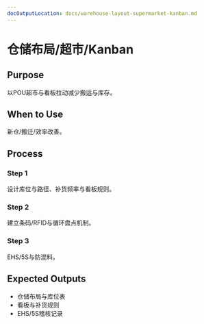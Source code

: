 ```yaml
---
docOutputLocation: docs/warehouse-layout-supermarket-kanban.md
---
```


# 仓储布局/超市/Kanban

## Purpose

以POU超市与看板拉动减少搬运与库存。

## When to Use

新仓/搬迁/效率改善。

## Process

### Step 1

设计库位与路径、补货频率与看板规则。

### Step 2

建立条码/RFID与循环盘点机制。

### Step 3

EHS/5S与防混料。

## Expected Outputs

- 仓储布局与库位表
- 看板与补货规则
- EHS/5S稽核记录
